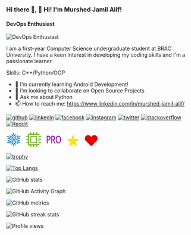 ### Hi there 👋, 👋 Hi! I'm Murshed Jamil Alif!
#### DevOps Enthusiast
![DevOps Enthusiast](https://thumbs.dreamstime.com/b/devops-agile-development-optimisation-concept-virtual-screen-151305105.jpg)

I am a first-year Computer Science undergraduate student at BRAC University. I have a keen interest in developing my coding skills and I'm a passionate learner.

Skills: C++/Python/OOP

- 🌱 I’m currently learning Android Development! 
- 👯 I’m looking to collaborate on Open Source Projects 
- 💬 Ask me about Python 
- 📫 How to reach me: https://www.linkedin.com/in/murshed-jamil-alif/ 


[<img src='https://cdn.jsdelivr.net/npm/simple-icons@3.0.1/icons/github.svg' alt='github' height='40'>](https://github.com/murshedjamilalif)  [<img src='https://cdn.jsdelivr.net/npm/simple-icons@3.0.1/icons/linkedin.svg' alt='linkedin' height='40'>](https://www.linkedin.com/in/murshed-jamil-alif/)  [<img src='https://cdn.jsdelivr.net/npm/simple-icons@3.0.1/icons/facebook.svg' alt='facebook' height='40'>](https://www.facebook.com/https://www.facebook.com/alif.alif.14473/)  [<img src='https://cdn.jsdelivr.net/npm/simple-icons@3.0.1/icons/instagram.svg' alt='instagram' height='40'>](https://www.instagram.com/https://www.instagram.com/___a1if____//)  [<img src='https://cdn.jsdelivr.net/npm/simple-icons@3.0.1/icons/twitter.svg' alt='twitter' height='40'>](https://twitter.com/https://twitter.com/murshed_jamil)  [<img src='https://cdn.jsdelivr.net/npm/simple-icons@3.0.1/icons/stackoverflow.svg' alt='stackoverflow' height='40'>](https://stackoverflow.com/users/https://stackoverflow.com/users/13877614/murshed-jamil-alif-khan)  [<img src='https://cdn.jsdelivr.net/npm/simple-icons@3.0.1/icons/reddit.svg' alt='Reddit' height='40'>](https://www.reddit.com/user/https://www.reddit.com/user/Murshed_Jamil_Alif)  

<a href='https://archiveprogram.github.com/'><img src='https://raw.githubusercontent.com/acervenky/animated-github-badges/master/assets/acbadge.gif' width='40' height='40'></a> <a href='https://docs.github.com/en/developers'><img src='https://raw.githubusercontent.com/acervenky/animated-github-badges/master/assets/devbadge.gif' width='40' height='40'></a> <a href='https://github.com/pricing'><img src='https://raw.githubusercontent.com/acervenky/animated-github-badges/master/assets/pro.gif' width='40' height='40'></a> <a href='https://stars.github.com/'><img src='https://raw.githubusercontent.com/acervenky/animated-github-badges/master/assets/starbadge.gif' width='35' height='35'></a> <a href='https://docs.github.com/en/github/supporting-the-open-source-community-with-github-sponsors'><img src='https://raw.githubusercontent.com/acervenky/animated-github-badges/master/assets/sponsorbadge.gif' width='35' height='35'></a> 

[![trophy](https://github-profile-trophy.vercel.app/?username=murshedjamilalif)](https://github.com/ryo-ma/github-profile-trophy)

[![Top Langs](https://github-readme-stats.vercel.app/api/top-langs/?username=murshedjamilalif)](https://github.com/anuraghazra/github-readme-stats)

![GitHub stats](https://github-readme-stats.vercel.app/api?username=murshedjamilalif&show_icons=true)  

![GitHub Activity Graph](https://activity-graph.herokuapp.com/graph?username=murshedjamilalif)  

![GitHub metrics](https://metrics.lecoq.io/murshedjamilalif)  

![GitHub streak stats](https://github-readme-streak-stats.herokuapp.com/?user=murshedjamilalif)  

![Profile views](https://gpvc.arturio.dev/murshedjamilalif)  
